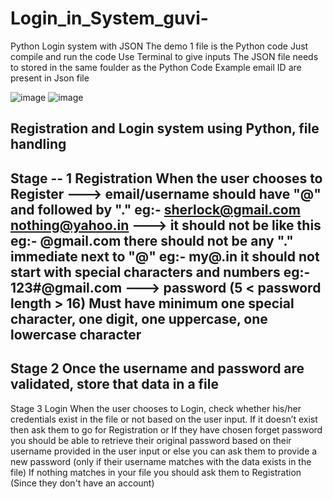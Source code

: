 # Login_in_System_guvi-
Python Login system with JSON
The demo 1 file is the Python code 
Just compile and run the code 
Use Terminal to give inputs
The JSON file needs to stored in the same foulder as the Python Code
Example email ID are present in Json file 

![image](https://user-images.githubusercontent.com/101178951/200120421-21357abd-9cd5-48c0-8daf-e0e0911f7dfe.png)
![image](https://user-images.githubusercontent.com/101178951/200120560-c3c3c1df-aaad-4a9d-a0ce-005fb11a50f4.png)

Registration and Login system using Python, file
handling
-------------------------------------------------------------------------------------------------------------------------
Stage -- 1
Registration
When the user chooses to Register
---> email/username should have "@" and
followed by "."
eg:- sherlock@gmail.com
nothing@yahoo.in
---> it should not be like this
eg:- @gmail.com
there should not be any "." immediate next
to "@"
eg:- my@.in
it should not start with special characters
and numbers
eg:- 123#@gmail.com
---> password (5 < password length > 16)
Must have minimum one special character,
one digit,
one uppercase,
one lowercase character
-----------------------------------------------------------------------------------------------------------------------
Stage 2
Once the username and password are validated,
store that data in a file
----------------------------------------------------------------------------------------------------------------------------
Stage 3
Login
When the user chooses to Login, check whether
his/her credentials exist in the file or not based on
the user input.
If it doesn’t exist then ask them to go for
Registration or
If they have chosen forget password you should be
able to retrieve their original password based on
their username provided in the user input
or else you can ask them to provide a new
password
(only if their username matches with the data
exists in the file)
If nothing matches in your file you should ask them
to Registration
(Since they don't have an account)
